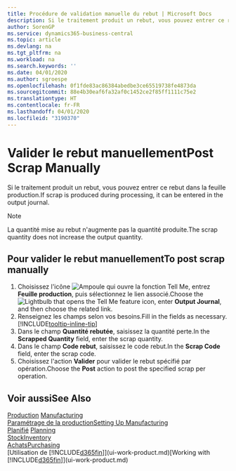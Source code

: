 ```yaml
---
title: Procédure de validation manuelle du rebut | Microsoft Docs
description: Si le traitement produit un rebut, vous pouvez entrer ce rebut dans la feuille production. Remarquez que la quantité perte n'augmente pas la quantité produite.
author: SorenGP
ms.service: dynamics365-business-central
ms.topic: article
ms.devlang: na
ms.tgt_pltfrm: na
ms.workload: na
ms.search.keywords: ''
ms.date: 04/01/2020
ms.author: sgroespe
ms.openlocfilehash: 0f1fde83ac86384abedbe3ce65519738fe4873da
ms.sourcegitcommit: 88e4b30eaf6fa32af0c1452ce2f85ff1111c75e2
ms.translationtype: HT
ms.contentlocale: fr-FR
ms.lasthandoff: 04/01/2020
ms.locfileid: "3190370"
---
```

# <a name="post-scrap-manually"></a><span data-ttu-id="2aabc-104">Valider le rebut manuellement</span><span class="sxs-lookup"><span data-stu-id="2aabc-104">Post Scrap Manually</span></span>
<span data-ttu-id="2aabc-105">Si le traitement produit un rebut, vous pouvez entrer ce rebut dans la feuille production.</span><span class="sxs-lookup"><span data-stu-id="2aabc-105">If scrap is produced during processing, it can be entered in the output journal.</span></span> 

> [!NOTE]
> <span data-ttu-id="2aabc-106">La quantité mise au rebut n'augmente pas la quantité produite.</span><span class="sxs-lookup"><span data-stu-id="2aabc-106">The scrap quantity does not increase the output quantity.</span></span>  

## <a name="to-post-scrap-manually"></a><span data-ttu-id="2aabc-107">Pour valider le rebut manuellement</span><span class="sxs-lookup"><span data-stu-id="2aabc-107">To post scrap manually</span></span>  
1. <span data-ttu-id="2aabc-108">Choisissez l'icône ![Ampoule qui ouvre la fonction Tell Me](media/ui-search/search_small.png "Dites-moi ce que vous voulez faire"), entrez **Feuille production**, puis sélectionnez le lien associé.</span><span class="sxs-lookup"><span data-stu-id="2aabc-108">Choose the ![Lightbulb that opens the Tell Me feature](media/ui-search/search_small.png "Tell me what you want to do") icon, enter **Output Journal**, and then choose the related link.</span></span>  
2. <span data-ttu-id="2aabc-109">Renseignez les champs selon vos besoins.</span><span class="sxs-lookup"><span data-stu-id="2aabc-109">Fill in the fields as necessary.</span></span> [!INCLUDE[tooltip-inline-tip](includes/tooltip-inline-tip_md.md)]  
3. <span data-ttu-id="2aabc-110">Dans le champ **Quantité rebutée**, saisissez la quantité perte.</span><span class="sxs-lookup"><span data-stu-id="2aabc-110">In the **Scrapped Quantity** field, enter the scrap quantity.</span></span>  
4. <span data-ttu-id="2aabc-111">Dans le champ **Code rebut**, saisissez le code rebut.</span><span class="sxs-lookup"><span data-stu-id="2aabc-111">In the **Scrap Code** field, enter the scrap code.</span></span>  
5. <span data-ttu-id="2aabc-112">Choisissez l'action **Valider** pour valider le rebut spécifié par opération.</span><span class="sxs-lookup"><span data-stu-id="2aabc-112">Choose the **Post** action to post the specified scrap per operation.</span></span>  

## <a name="see-also"></a><span data-ttu-id="2aabc-113">Voir aussi</span><span class="sxs-lookup"><span data-stu-id="2aabc-113">See Also</span></span>  
<span data-ttu-id="2aabc-114">[Production](production-manage-manufacturing.md)  </span><span class="sxs-lookup"><span data-stu-id="2aabc-114">[Manufacturing](production-manage-manufacturing.md)  </span></span>  
[<span data-ttu-id="2aabc-115">Paramétrage de la production</span><span class="sxs-lookup"><span data-stu-id="2aabc-115">Setting Up Manufacturing</span></span>](production-configure-production-processes.md)  
<span data-ttu-id="2aabc-116">[Planifié](production-planning.md)    </span><span class="sxs-lookup"><span data-stu-id="2aabc-116">[Planning](production-planning.md)    </span></span>  
[<span data-ttu-id="2aabc-117">Stock</span><span class="sxs-lookup"><span data-stu-id="2aabc-117">Inventory</span></span>](inventory-manage-inventory.md)  
[<span data-ttu-id="2aabc-118">Achats</span><span class="sxs-lookup"><span data-stu-id="2aabc-118">Purchasing</span></span>](purchasing-manage-purchasing.md)  
<span data-ttu-id="2aabc-119">[Utilisation de [!INCLUDE[d365fin](includes/d365fin_md.md)]](ui-work-product.md)</span><span class="sxs-lookup"><span data-stu-id="2aabc-119">[Working with [!INCLUDE[d365fin](includes/d365fin_md.md)]](ui-work-product.md)</span></span>

